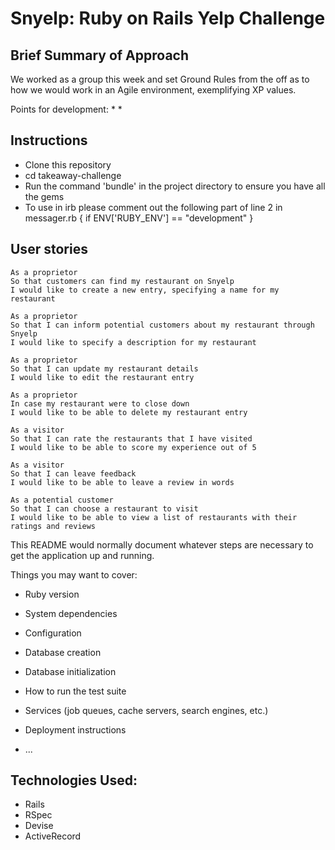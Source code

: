 Snyelp: Ruby on Rails Yelp Challenge
==================

Brief Summary of Approach
-------
We worked as a group this week and set Ground Rules from the off as to how we would work in an Agile environment, exemplifying XP values.

Points for development:
*
*

Instructions
-------

* Clone this repository
* cd takeaway-challenge
* Run the command 'bundle' in the project directory to ensure you have all the gems
* To use in irb please comment out the following part of line 2 in messager.rb { if ENV['RUBY_ENV'] == "development" }

User stories
--------
```
As a proprietor
So that customers can find my restaurant on Snyelp
I would like to create a new entry, specifying a name for my restaurant

As a proprietor
So that I can inform potential customers about my restaurant through Snyelp
I would like to specify a description for my restaurant

As a proprietor
So that I can update my restaurant details
I would like to edit the restaurant entry

As a proprietor
In case my restaurant were to close down
I would like to be able to delete my restaurant entry

As a visitor
So that I can rate the restaurants that I have visited
I would like to be able to score my experience out of 5

As a visitor
So that I can leave feedback
I would like to be able to leave a review in words

As a potential customer
So that I can choose a restaurant to visit
I would like to be able to view a list of restaurants with their ratings and reviews
```


This README would normally document whatever steps are necessary to get the
application up and running.

Things you may want to cover:

* Ruby version

* System dependencies

* Configuration

* Database creation

* Database initialization

* How to run the test suite

* Services (job queues, cache servers, search engines, etc.)

* Deployment instructions

* ...

Technologies Used:
--------
* Rails
* RSpec
* Devise
* ActiveRecord

